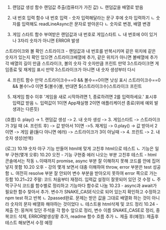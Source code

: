 1. 랜덤값 생성 함수
랜덤값 추출(컴퓨터가 가진 값)
ㄴ 랜덤값을 배열로 받음

2. 내 번호 입력 함수
내 번호 입력 - 숫자 입력해달라는 문구 후에 숫자 입력하기
ㄴ 숫자를 입력해도 readLineAsync은 문자로 받아온다
ㄴ 숫자로 변경, 배열 변경

3. 게임 스타트 함수
부여받은 랜덤값과 내 번호로 게임스타트
ㄴ 내 번호에 0이 있거나 3자리 숫자가 아니면 ERROR 발생

스트라이크와 볼 확인 
스트라이크 - 랜덤값과 내 번호를 반복시키며 같은 위치에 같은 숫자가 있는지 확인
있으면 스트라이크배열에 추가, 같은 위치가 아니면 볼배열에 추가
각 배열의 길이 만큼 스트라이크, 볼의 숫자
각 숫자만큼 프린트
만약 3스트라이크면 게임종료 및 재게임 표시
만약 3스트라이크가 아니면 내 숫자 생성부터 다시

4. 프린트 함수
만약 스트라이크수==0 && 볼수==0이면 낫싱 표시
스트라이크수==0 && 볼수!=0 이면 ${볼수}볼, 반대면 ${스트라이크수}스트라이크 프린트


5. 재게임 함수
이후 '게임을 새로 시작하려면 1, 종료하려면 2를 입력하세요.' 표시후 입력값 받음
ㄴ 입력값이 1이면 App재실행 2이면 애플리케이션 종료(위에 예외 발생과는 다른듯)


(흐름)
0. play() -> 1. 랜덤값 생성 -> 2. 내 숫자 생성 -> 3. 게임스타트
-> 스트라이크가 3일 때 (4. 프린트 후) -> 값 받아서 1이면 ->5. 재게임 -> 0.play()
                                    -> 값 받아서 2이면 -> 게임 끝(둘다 아니면 에러)
-> 스트라이크가 3이 아닐때 -> 4. 프린트 -> 2. 내 숫자 생성(반복)

(로그)
10.19 숫자 야구 기능 만들어 html에 맞게 고친후 html으로 테스트
ㄴ 기능은 일부 구현(몇개 오류)
10.20 오전 - 기능 구현중 에러 나오는 부분 고친후 테스트 - html 콘솔에서는 작동
ㄴ이때까지 promise, async 부분 잘 이해하지 못해 코드를 안에 집어넣지 못함
10.20 오후 - 강의 몇개 보면서 대충 이해하여 throw, error 부분은 test 성공함
ㄴ 여전히 resolve 부분 잘 안되어 변수 부분을 받아오지 못하여 error 쪽으로 가는 듯함
10.21~22 주말: 코드 처음부터 재정리. 입력값 설정이 잘못되어 있던 것 수정
ㄴ 주먹구구식 코드를 함수별로 정리하고 기능마다 함수로 나눔
10.23 - async과 await가 필요한 함수 찾아서 추가. 변수가 SNAKE_CASE식으로 되어 있는지 확인하고 수정하고 npm test 하고 반복 
ㄴ 2passed완료. 문제는 받은 값을 그대로 배열화 하는 것이 아니라 숫자의 문자 배열화 해야하는 것이었다
ㄴ 테스트용 html삭제 및 코드 정리
10.24 - 제출 전: 뭉쳐져 있던 주석을 각 함수 앞으로 정리, 변수 이름 SNAKE_CASE로 정리, 중복코드 삭제, ERROR발생상황 추가, readme 함수 흐름 추가
ㄴ 제출 후(예정): 제출후 테스트 해보면서 수정 예정